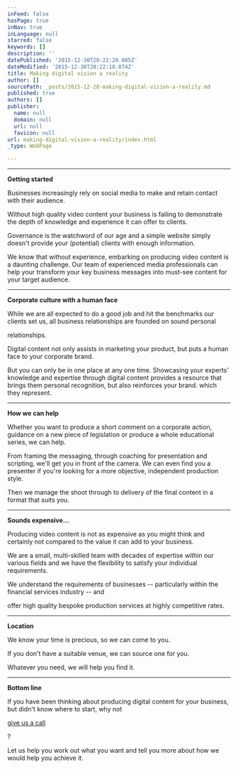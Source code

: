 ```yaml
---
inFeed: false
hasPage: true
inNav: true
inLanguage: null
starred: false
keywords: []
description: ''
datePublished: '2015-12-30T20:22:20.085Z'
dateModified: '2015-12-30T20:22:18.074Z'
title: Making digital vision a reality
author: []
sourcePath: _posts/2015-12-28-making-digital-vision-a-reality.md
published: true
authors: []
publisher:
  name: null
  domain: null
  url: null
  favicon: null
url: making-digital-vision-a-reality/index.html
_type: WebPage

---
```

****

**Getting started**

Businesses increasingly rely on social media to make and retain contact with their audience.

Without high quality video content your business is failing to demonstrate the depth of knowledge and experience it can offer to clients.

Governance is the watchword of our age and a simple website simply doesn't provide your (potential) clients with enough information.

We know that without experience, embarking on producing video content is a daunting challenge. Our team of experienced media professionals can help your transform your key business messages into must-see content for your target audience.

****

**Corporate culture with a human face**

While we are all expected to do a good job and hit the benchmarks our clients set us, all business relationships are founded on sound personal

relationships.

Digital content not only assists in marketing your product, but puts a human face to your corporate brand.

But you can only be in one place at any one time. Showcasing your experts' knowledge and expertise through digital content provides a resource that brings them personal recognition, but also reinforces your brand. which they represent.

****

**How we can help**

Whether you want to produce a short comment on a corporate action, guidance on a new piece of legislation or produce a whole educational series, we can help.

From framing the messaging, through coaching for presentation and scripting, we'll get you in front of the camera. We can even find you a presenter if you're looking for a more objective, independent production style.  

Then we manage the shoot through to delivery of the final content in a format that suits you.

****

**Sounds expensive...**

Producing video content is not as expensive as you might think and certainly not compared to the value it can add to your business.

We are a small, multi-skilled team with decades of expertise within our various fields and we have the flexibility to satisfy your individual requirements.

We understand the requirements of businesses -- particularly within the financial services industry -- and

offer high quality bespoke production services at highly competitive rates.

****

**Location**

We know your time is precious, so we can come to you.

If you don't have a suitable venue, we can source one for you. 

Whatever you need, we will help you find it.

****

**Bottom line**

If you have been thinking about producing digital content for your business, but didn't know where to start, why not

[give us a call][0]

?

Let us help you work out what you want and tell you more about how we would help you achieve it.

[0]: http://moneyjourney.net/contact/